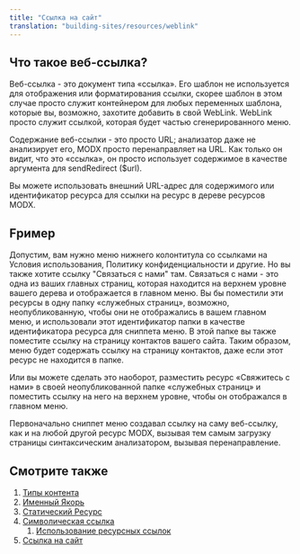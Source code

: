 ```yaml
---
title: "Ссылка на сайт"
translation: "building-sites/resources/weblink"
---
```


## Что такое веб-ссылка?

Веб-ссылка - это документ типа «ссылка». Его шаблон не используется для отображения или форматирования ссылки, скорее шаблон в этом случае просто служит контейнером для любых переменных шаблона, которые вы, возможно, захотите добавить в свой WebLink. WebLink просто служит ссылкой, которая будет частью сгенерированного меню.

Содержание веб-ссылки - это просто URL; анализатор даже не анализирует его, MODX просто перенаправляет на URL. Как только он видит, что это «ссылка», он просто использует содержимое в качестве аргумента для sendRedirect ($url).

Вы можете использовать внешний URL-адрес для содержимого или идентификатор ресурса для ссылки на ресурс в дереве ресурсов MODX.

## Fример

Допустим, вам нужно меню нижнего колонтитула со ссылками на Условия использования, Политику конфиденциальности и другие. Но вы также хотите ссылку "Связаться с нами" там. Связаться с нами - это одна из ваших главных страниц, которая находится на верхнем уровне вашего дерева и отображается в главном меню. Вы бы поместили эти ресурсы в одну папку «служебных страниц», возможно, неопубликованную, чтобы они не отображались в вашем главном меню, и использовали этот идентификатор папки в качестве идентификатора ресурса для сниппета меню. В этой папке вы также поместите ссылку на страницу контактов вашего сайта. Таким образом, меню будет содержать ссылку на страницу контактов, даже если этот ресурс не находится в папке.

Или вы можете сделать это наоборот, разместить ресурс «Свяжитесь с нами» в своей неопубликованной папке «служебных страниц» и поместить ссылку на него на верхнем уровне, чтобы он отображался в главном меню.

Первоначально сниппет меню создавал ссылку на саму веб-ссылку, как и на любой другой ресурс MODX, вызывая тем самым загрузку страницы синтаксическим анализатором, вызывая перенаправление.

## Смотрите также

1. [Типы контента](building-sites/resources/content-types)
2. [Именный Якорь](building-sites/integrating-templates/named-anchor)
3. [Статический Ресурс](building-sites/resources/static-resource)
4. [Символическая ссылка](building-sites/resources/symlink)
    1. [Использование ресурсных ссылок](building-sites/resources/symlink/using-resource-symlinks)
5. [Ссылка на сайт](building-sites/resources/weblink)
